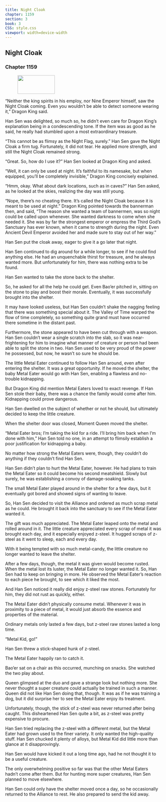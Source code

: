 ```yaml
---
title: Night Cloak
chapter: 1159
section: 3
book: 3
CSS: style.css
viewport: width=device-width
---
```


## Night Cloak

### Chapter 1159

<figure>
	<img src="../Images/gem.gif" alt="" id="gem" width="120" height="60" />
</figure>

“Neither the king spirits in his employ, nor Nine Emperor himself, saw the Night Cloak coming. Even you wouldn’t be able to detect someone wearing it,” Dragon King said.

Han Sen was delighted, so much so, he didn’t even care for Dragon King’s explanation being in a condescending tone. If the item was as good as he said, he really had stumbled upon a most extraordinary treasure.

“This cannot be as flimsy as the Night Flag, surely.” Han Sen gave the Night Cloak a firm tug. Fortunately, it did not tear. He applied more strength, and still the Night Cloak remained strong.

“Great. So, how do I use it?” Han Sen looked at Dragon King and asked.

“Well, it can only be used at night. It’s faithful to its namesake, but when equipped, you’ll be completely invisible,” Dragon King concisely explained.

“Hmm, okay. What about dark locations, such as in caves?” Han Sen asked, as he looked at the skies, realizing the day was still young.

“Nope, there’s no cheating there. It’s called the Night Cloak because it is meant to be used at night.” Dragon King pointed towards the bannerman then, and said, “The reason she wanted a team of bannermen, was so night could be called upon whenever. She wanted darkness to come when she needed it. She was by far the strongest emperor or empress the Third God’s Sanctuary has ever known, when it came to strength during the night. Even Ancient Devil Emperor avoided her and made sure to stay out of her way.”

Han Sen put the cloak away, eager to give it a go later that night.

Han Sen continued to dig around for a while longer, to see if he could find anything else. He had an unquenchable thirst for treasure, and he always wanted more. But unfortunately for him, there was nothing extra to be found.

Han Sen wanted to take the stone back to the shelter.

So, he asked for all the help he could get. Even Bao’er pitched in, sitting on the stone to play and boost their morale. Eventually, it was successfully brought into the shelter.

It may have looked useless, but Han Sen couldn’t shake the nagging feeling that there was something special about it. The Valley of Time warped the flow of time completely, so something quite grand must have occurred there sometime in the distant past.

Furthermore, the stone appeared to have been cut through with a weapon. Han Sen couldn’t wear a single scratch into the slab, so it was near-frightening for him to imagine what manner of creature or person had been able to split the stone in two. Han Sen used to be very proud of the power he possessed, but now, he wasn’t so sure he should be.

The little Metal Eater continued to follow Han Sen around, even after entering the shelter. It was a great opportunity. If he moved the shelter, the baby Metal Eater would go with Han Sen, enabling a flawless and no-trouble kidnapping.

But Dragon King did mention Metal Eaters loved to exact revenge. If Han Sen stole their baby, there was a chance the family would come after him. Kidnapping could prove dangerous.

Han Sen dwelled on the subject of whether or not he should, but ultimately decided to keep the little creature.

When the shelter door was closed, Moment Queen moved the shelter.

“Metal Eater bros; I’m taking the kid for a ride. I’ll bring him back when I’m done with him,” Han Sen told no one, in an attempt to flimsily establish a poor justification for kidnapping a baby.

No matter how strong the Metal Eaters were, though, they couldn’t do anything if they couldn’t find Han Sen.

Han Sen didn’t plan to hurt the Metal Eater, however. He had plans to train the Metal Eater so it could become his second meatshield. Slowly but surely, he was establishing a convoy of damage-soaking tanks.

The small Metal Eater played around in the shelter for a few days, but it eventually got bored and showed signs of wanting to leave.

So, Han Sen decided to visit the Alliance and ordered as much scrap metal as he could. He brought it back into the sanctuary to see if the Metal Eater wanted it.

The gift was much appreciated. The Metal Eater leaped onto the metal and rolled around in it. The little creature appreciated every scrap of metal it was brought each day, and it especially enjoyed z-steel. It hugged scraps of z-steel as it went to sleep, each and every day.

With it being tempted with so much metal-candy, the little creature no longer wanted to leave the shelter.

After a few days, though, the metal it was given would become rusted. When the metal lost its luster, the Metal Eater no longer wanted it. So, Han Sen had to keep on bringing in more. He observed the Metal Eater’s reaction to each piece he brought, to see which it liked the most.

And Han Sen noticed it really did enjoy z-steel raw stones. Fortunately for him, they did not rust as quickly, either.

The Metal Eater didn’t physically consume metal. Whenever it was in proximity to a piece of metal, it would just absorb the essence and properties of the material.

Ordinary metals only lasted a few days, but z-steel raw stones lasted a long time.

“Metal Kid, go!”

Han Sen threw a stick-shaped hunk of z-steel.

The Metal Eater happily ran to catch it.

Bao’er sat on a chair as this occurred, munching on snacks. She watched the two play about.

Queen glimpsed at the duo and gave a strange look but nothing more. She never thought a super creature could actually be trained in such a manner. Queen did not like Han Sen doing that, though. It was as if he was training a dog, but it did surprise her to see the Metal Eater enjoy its treatment.

Unfortunately, though, the stick of z-steel was never returned after being caught. This disheartened Han Sen quite a bit, as z-steel was pretty expensive to procure.

Han Sen tried replacing the z-steel with a different metal, but the Metal Eater had grown used to the finer variety. It only wanted the high-quality stuff. Han Sen chucked it plenty of alloys, but Metal Kid did little more than glance at it disapprovingly.

Han Sen would have kicked it out a long time ago, had he not thought it to be a useful creature.

The only overwhelming positive so far was that the other Metal Eaters hadn’t come after them. But for hunting more super creatures, Han Sen planned to move elsewhere.

Han Sen could only have the shelter moved once a day, so he occasionally returned to the Alliance to rest. He also prepared to send the kid away.